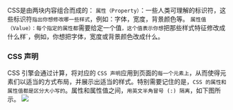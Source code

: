 CSS是由两块内容组合而成的：
`属性（Property）`：一些人类可理解的标识符，这些标识符`指出你想修改哪一些样式`，例如：字体，宽度，背景颜色等。
`属性值（Value）：每个指定的属性都`需要给定一个值`，这个值表示你想`把那些样式特征修改成什么样`，例如，你想把字体，宽度或背景颜色改成什么。
### CSS 声明
CSS 引擎会通过计算，将对应的 `CSS 声明`应用到页面的`每一个元素上`，从而使得元素们以适当的方式布局，并展示出适当的样式。特别需要记住的是，`CSS 的属性和属性值都是区分大小写的`。属性和属性值之间，`用英文半角冒号 (:) 隔离`，如下图所示。
![](http://pt2sht59w.bkt.clouddn.com/blog_imgs/css_syntax___declaration.png)

